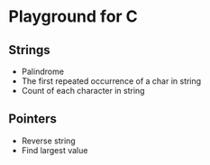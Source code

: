# Playground for C

## Strings

* Palindrome
* The first repeated occurrence of a char in string
* Count of each character in string

## Pointers

* Reverse string
* Find largest value